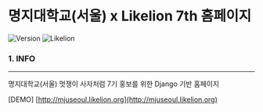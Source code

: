 명지대학교(서울) x Likelion 7th 홈페이지
========================================

![Version](https://img.shields.io/badge/Version-1.0.0-green.svg) ![Likelion](https://img.shields.io/badge/Likelion-MJU(Seoul)-informational.svg)

### 1. INFO

---

명지대학교(서울) 멋쟁이 사자처럼 7기 홍보를 위한 Django 기반 홈페이지

[DEMO] [http://mjuseoul.likelion.org](http://mjuseoul.likelion.org)
